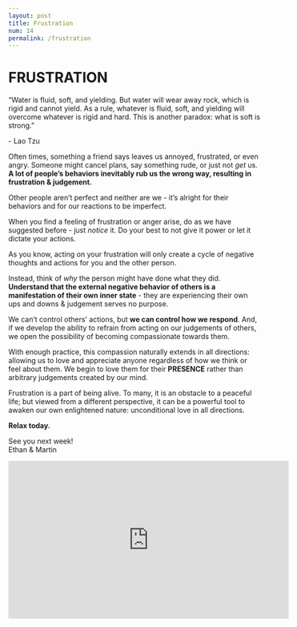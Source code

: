 ```yaml
---
layout: post
title: Frustration
num: 14
permalink: /frustration
---
```


# FRUSTRATION

<p id="quote">“Water is fluid, soft, and yielding. But water will wear away rock, which is rigid and cannot yield. As a rule, whatever is fluid, soft, and yielding will overcome whatever is rigid and hard. This is another paradox: what is soft is strong.”</p>   
<p id="quote-author">- Lao Tzu</p>    

Often times, something a friend says leaves us annoyed, frustrated, or even angry. Someone might cancel plans, say something rude, or just not *get* us. **A lot of people’s behaviors inevitably rub us the wrong way, resulting in frustration & judgement.**

Other people aren’t perfect and neither are we - it’s alright for their behaviors and for our reactions to be imperfect.

When you find a feeling of frustration or anger arise, do as we have suggested before - just *notice* it. Do your best to not give it power or let it dictate your actions.

As you know, acting on your frustration will only create a cycle of negative thoughts and actions for you and the other person.

Instead, think of *why* the person might have done what they did. **Understand that the external negative behavior of others is a manifestation of their own inner state** - they are experiencing their own ups and downs & judgement serves no purpose.

We can’t control others’ actions, but **we can control how we respond**. And, if we develop the ability to refrain from acting on our judgements of others, we open the possibility of becoming compassionate towards them.

With enough practice, this compassion naturally extends in all directions: allowing us to love and appreciate anyone regardless of how we think or feel about them. We begin to love them for their **PRESENCE** rather than arbitrary judgements created by our mind.

Frustration is a part of being alive. To many, it is an obstacle to a peaceful life; but viewed from a different perspective, it can be a powerful tool to awaken our own enlightened nature: unconditional love in all directions.

**Relax today.**

See you next week!  
Ethan & Martin  

<iframe width="560" height="315" src="https://www.youtube.com/embed/coiCkmcKjX8" frameborder="0" allow="accelerometer; autoplay; encrypted-media; gyroscope; picture-in-picture" allowfullscreen></iframe>